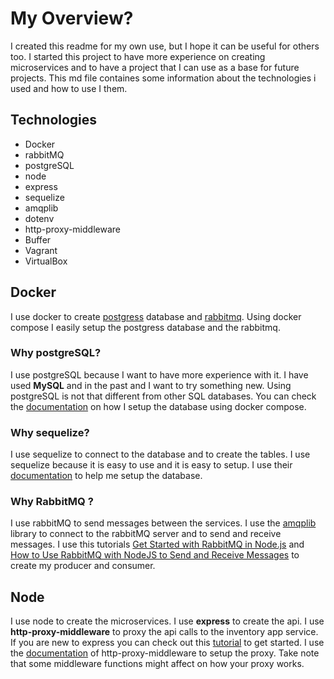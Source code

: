 # My Overview?

I created this readme for my own use, but I hope it can be useful for others too. I started this project to have more experience on creating microservices and to have a project that I can use as a base for future projects. This md file containes some information about the technologies i used and how to use I them.

## Technologies

- Docker
- rabbitMQ
- postgreSQL
- node
- express
- sequelize
- amqplib
- dotenv
- http-proxy-middleware
- Buffer
- Vagrant
- VirtualBox

## Docker

I use docker to create [postgress](https://www.postgresql.org/) database and [rabbitmq](https://www.rabbitmq.com/). Using docker compose I easily setup the postgress database and the rabbitmq.

### Why postgreSQL?

I use postgreSQL because I want to have more experience with it. I have used **MySQL** and in the past and I want to try something new. Using postgreSQL is not that different from other SQL databases. You can check the [documentation](./how-to-setup-postgress-using-docker-compose.md) on how I setup the database using docker compose.

### Why sequelize?

I use sequelize to connect to the database and to create the tables. I use sequelize because it is easy to use and it is easy to setup. I use their [documentation](https://sequelize.org/) to help me setup the database.

### Why RabbitMQ ?

I use rabbitMQ to send messages between the services. I use the [amqplib](https://www.npmjs.com/package/amqplib) library to connect to the rabbitMQ server and to send and receive messages. I use this tutorials [Get Started with RabbitMQ in Node.js](https://sharmilas.medium.com/get-started-with-rabbitmq-in-node-js-1adb18d019d0) and [How to Use RabbitMQ with NodeJS to Send and Receive Messages](https://www.freecodecamp.org/news/how-to-use-rabbitmq-with-nodejs/) to create my producer and consumer.

## Node

I use node to create the microservices. I use **express** to create the api. I use **http-proxy-middleware** to proxy the api calls to the inventory app service. If you are new to express you can check out this [tutorial](https://expressjs.com/en/starter/hello-world.html) to get started. I use the [documentation](https://github.com/chimurai/http-proxy-middleware/tree/v0.21.0#readme) of http-proxy-middleware to setup the proxy. Take note that some middleware functions might affect on how your proxy works.
